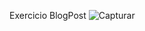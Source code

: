 Exercicio BlogPost
![Capturar](https://user-images.githubusercontent.com/100283512/158602963-b0e6931d-d05c-4fa9-87cb-eabf34283510.PNG)
